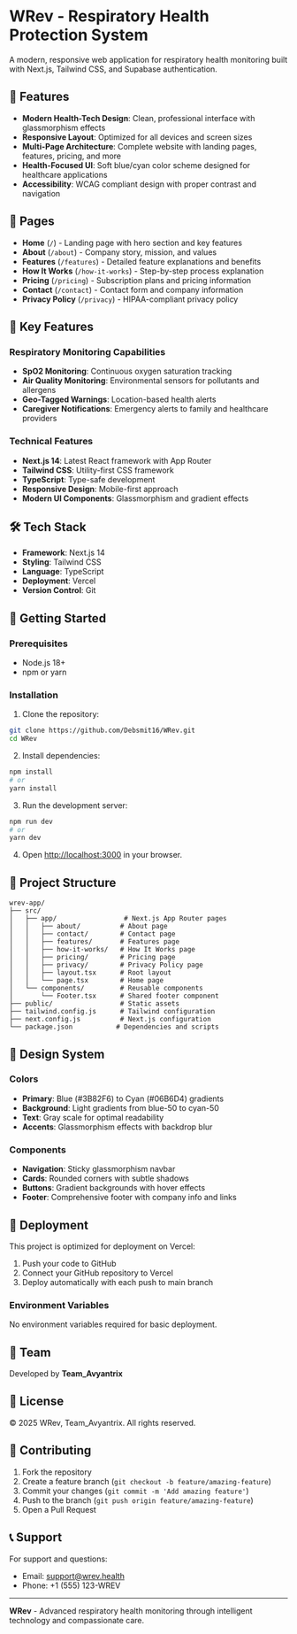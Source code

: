 # WRev - Respiratory Health Protection System

A modern, responsive web application for respiratory health monitoring built with Next.js, Tailwind CSS, and Supabase authentication.

## 🌟 Features

- **Modern Health-Tech Design**: Clean, professional interface with glassmorphism effects
- **Responsive Layout**: Optimized for all devices and screen sizes
- **Multi-Page Architecture**: Complete website with landing pages, features, pricing, and more
- **Health-Focused UI**: Soft blue/cyan color scheme designed for healthcare applications
- **Accessibility**: WCAG compliant design with proper contrast and navigation

## 📄 Pages

- **Home** (`/`) - Landing page with hero section and key features
- **About** (`/about`) - Company story, mission, and values
- **Features** (`/features`) - Detailed feature explanations and benefits
- **How It Works** (`/how-it-works`) - Step-by-step process explanation
- **Pricing** (`/pricing`) - Subscription plans and pricing information
- **Contact** (`/contact`) - Contact form and company information
- **Privacy Policy** (`/privacy`) - HIPAA-compliant privacy policy

## 🚀 Key Features

### Respiratory Monitoring Capabilities
- **SpO2 Monitoring**: Continuous oxygen saturation tracking
- **Air Quality Monitoring**: Environmental sensors for pollutants and allergens
- **Geo-Tagged Warnings**: Location-based health alerts
- **Caregiver Notifications**: Emergency alerts to family and healthcare providers

### Technical Features
- **Next.js 14**: Latest React framework with App Router
- **Tailwind CSS**: Utility-first CSS framework
- **TypeScript**: Type-safe development
- **Responsive Design**: Mobile-first approach
- **Modern UI Components**: Glassmorphism and gradient effects

## 🛠️ Tech Stack

- **Framework**: Next.js 14
- **Styling**: Tailwind CSS
- **Language**: TypeScript
- **Deployment**: Vercel
- **Version Control**: Git

## 🚀 Getting Started

### Prerequisites
- Node.js 18+
- npm or yarn

### Installation

1. Clone the repository:
```bash
git clone https://github.com/Debsmit16/WRev.git
cd WRev
```

2. Install dependencies:
```bash
npm install
# or
yarn install
```

3. Run the development server:
```bash
npm run dev
# or
yarn dev
```

4. Open [http://localhost:3000](http://localhost:3000) in your browser.

## 📁 Project Structure

```
wrev-app/
├── src/
│   ├── app/                 # Next.js App Router pages
│   │   ├── about/          # About page
│   │   ├── contact/        # Contact page
│   │   ├── features/       # Features page
│   │   ├── how-it-works/   # How It Works page
│   │   ├── pricing/        # Pricing page
│   │   ├── privacy/        # Privacy Policy page
│   │   ├── layout.tsx      # Root layout
│   │   └── page.tsx        # Home page
│   └── components/         # Reusable components
│       └── Footer.tsx      # Shared footer component
├── public/                 # Static assets
├── tailwind.config.js      # Tailwind configuration
├── next.config.js          # Next.js configuration
└── package.json           # Dependencies and scripts
```

## 🎨 Design System

### Colors
- **Primary**: Blue (#3B82F6) to Cyan (#06B6D4) gradients
- **Background**: Light gradients from blue-50 to cyan-50
- **Text**: Gray scale for optimal readability
- **Accents**: Glassmorphism effects with backdrop blur

### Components
- **Navigation**: Sticky glassmorphism navbar
- **Cards**: Rounded corners with subtle shadows
- **Buttons**: Gradient backgrounds with hover effects
- **Footer**: Comprehensive footer with company info and links

## 🚀 Deployment

This project is optimized for deployment on Vercel:

1. Push your code to GitHub
2. Connect your GitHub repository to Vercel
3. Deploy automatically with each push to main branch

### Environment Variables
No environment variables required for basic deployment.

## 👥 Team

Developed by **Team_Avyantrix**

## 📄 License

© 2025 WRev, Team_Avyantrix. All rights reserved.

## 🤝 Contributing

1. Fork the repository
2. Create a feature branch (`git checkout -b feature/amazing-feature`)
3. Commit your changes (`git commit -m 'Add amazing feature'`)
4. Push to the branch (`git push origin feature/amazing-feature`)
5. Open a Pull Request

## 📞 Support

For support and questions:
- Email: support@wrev.health
- Phone: +1 (555) 123-WREV

---

**WRev** - Advanced respiratory health monitoring through intelligent technology and compassionate care.
